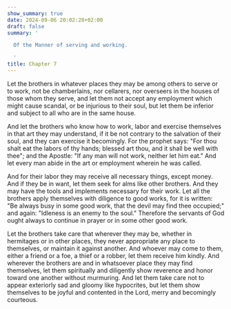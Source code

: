 ```yaml
---
show_summary: true
date: 2024-09-06 20:02:28+02:00
draft: false
summary: '

  Of the Manner of serving and working.

  '
title: Chapter 7
---
```






Let the brothers in whatever places they may be among others to serve or to work, not be chamberlains, nor cellarers, nor overseers in the houses of those whom they serve, and let them not accept any employment which might cause scandal, or be injurious to their soul, but let them be inferior and subject to all who are in the same house.

And let the brothers who know how to work, labor and exercise themselves in that art they may understand, if it be not contrary to the salvation of their soul, and they can exercise it becomingly. For the prophet says: "For thou shalt eat the labors of thy hands; blessed art thou, and it shall be well with thee"; and the Apostle: "If any man will not work, neither let him eat." And let every man abide in the art or employment wherein he was called. 

And for their labor they may receive all necessary things, except money. And if they be in want, let them seek for alms like other brothers. And they may have the tools and implements necessary for their work. Let all the brothers apply themselves with diligence to good works, for it is written: "Be always busy in some good work, that the devil may find thee occupied;" and again: "Idleness is an enemy to the soul." Therefore the servants of God ought always to continue in prayer or in some other good work.

Let the brothers take care that wherever they may be, whether in hermitages or in other places, they never appropriate any place to themselves, or maintain it against another. And whoever may come to them, either a friend or a foe, a thief or a robber, let them receive him kindly. And wherever the brothers are and in whatsoever place they may find themselves, let them spiritually and diligently show reverence and honor toward one another without murmuring. And let them take care not to appear exteriorly sad and gloomy like hypocrites, but let them show themselves to be joyful and contented in the Lord, merry and becomingly courteous.

